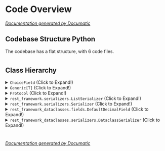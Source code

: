 # Code Overview

[_Documentation generated by Documatic_](https://www.documatic.com)

<!---Documatic-section-Codebase Structure Python-start--->
## Codebase Structure Python

The codebase has a flat structure, with 6 code files.

# #
<!---Documatic-section-Codebase Structure Python-end--->

<!---Documatic-section-Class Hierarchy-start--->
## Class Hierarchy

<!---Documatic-block-ChoiceField-start--->
<details>
	<summary><code>ChoiceField</code> (Click to Expand!)</summary>

* rest_framework_dataclasses.fields.EnumField
</details>
<!---Documatic-block-ChoiceField-end--->

<!---Documatic-block-Generic[T]-start--->
<details>
	<summary><code>Generic[T]</code> (Click to Expand!)</summary>

* rest_framework_dataclasses.serializers.DataclassSerializer
</details>
<!---Documatic-block-Generic[T]-end--->

<!---Documatic-block-Protocol-start--->
<details>
	<summary><code>Protocol</code> (Click to Expand!)</summary>

* rest_framework_dataclasses.types.Dataclass
</details>
<!---Documatic-block-Protocol-end--->

<!---Documatic-block-rest_framework.serializers.ListSerializer-start--->
<details>
	<summary><code>rest_framework.serializers.ListSerializer</code> (Click to Expand!)</summary>

* rest_framework_dataclasses.serializers.DataclassListSerializer
</details>
<!---Documatic-block-rest_framework.serializers.ListSerializer-end--->

<!---Documatic-block-rest_framework.serializers.Serializer-start--->
<details>
	<summary><code>rest_framework.serializers.Serializer</code> (Click to Expand!)</summary>

* rest_framework_dataclasses.serializers.DataclassSerializer
</details>
<!---Documatic-block-rest_framework.serializers.Serializer-end--->

<!---Documatic-block-rest_framework_dataclasses.fields.DefaultDecimalField-start--->
<details>
	<summary><code>rest_framework_dataclasses.fields.DefaultDecimalField</code> (Click to Expand!)</summary>

* rest_framework_dataclasses.fields.DefaultDecimalField
</details>
<!---Documatic-block-rest_framework_dataclasses.fields.DefaultDecimalField-end--->

<!---Documatic-block-rest_framework_dataclasses.serializers.DataclassSerializer-start--->
<details>
	<summary><code>rest_framework_dataclasses.serializers.DataclassSerializer</code> (Click to Expand!)</summary>

* rest_framework_dataclasses.serializers.HyperlinkedDataclassSerializer
</details>
<!---Documatic-block-rest_framework_dataclasses.serializers.DataclassSerializer-end--->

# #
<!---Documatic-section-Class Hierarchy-end--->

[_Documentation generated by Documatic_](https://www.documatic.com)